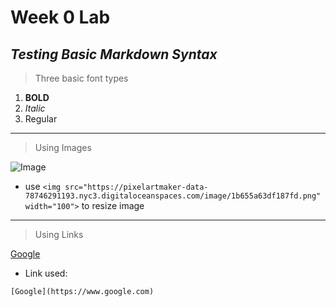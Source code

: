 # Week 0 Lab
## *Testing Basic Markdown Syntax*


> Three basic font types

1) **BOLD**
2) *Italic*
3) Regular

***

> Using Images

![Image](https://pixelartmaker-data-78746291193.nyc3.digitaloceanspaces.com/image/1b655a63df187fd.png)

* use `<img src="https://pixelartmaker-data-78746291193.nyc3.digitaloceanspaces.com/image/1b655a63df187fd.png" width="100">` to resize image

---

> Using Links

[Google](https://www.google.com)

* Link used:

```
[Google](https://www.google.com)
```
